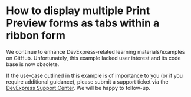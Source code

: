 
# How to display multiple Print Preview forms as tabs within a ribbon form

We continue to enhance DevExpress-related learning materials/examples on GitHub. Unfortunately, this example lacked user interest and its code base is now obsolete.

If the use-case outlined in this example is of importance to you (or if you require additional guidance), please submit a support ticket via the [DevExpress Support Center](https://supportcenter.devexpress.com/ticket/create?followUpTo=T231222). We will be happy to follow-up.